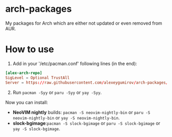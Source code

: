 # arch-packages
My packages for Arch which are either not updated or even removed from AUR.

# How to use

1. Add in your '/etc/pacman.conf' following lines (in the end):

```conf
[alex-arch-repo]
SigLevel = Optional TrustAll
Server = https://raw.githubusercontent.com/alexeygumirov/arch-packages/main/x86_64
```

2. Run `pacman -Syy` or `paru -Syy` or `yay -Syy`.

Now you can install:

- **NeoVIM nightly** builds: `pacman -S neovim-nightly-bin` or `paru -S neovim-nightly-bin` or `yay -S neovim-nightly-bin`.
- **slock-bgimage**:`pacman -S slock-bgimage` or `paru -S slock-bgimage` or `yay -S slock-bgimage`.
